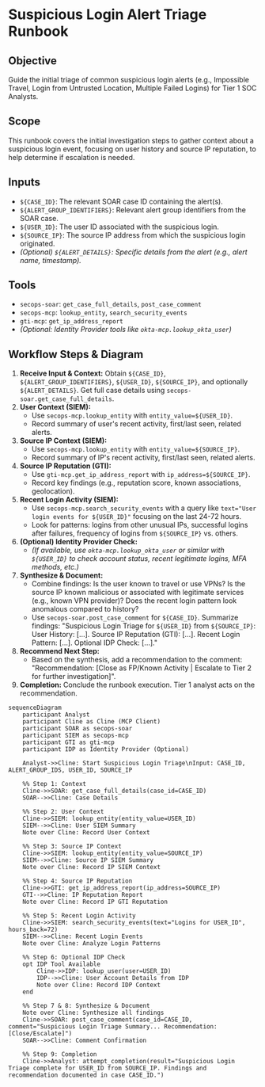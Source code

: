 # Suspicious Login Alert Triage Runbook

## Objective

Guide the initial triage of common suspicious login alerts (e.g., Impossible Travel, Login from Untrusted Location, Multiple Failed Logins) for Tier 1 SOC Analysts.

## Scope

This runbook covers the initial investigation steps to gather context about a suspicious login event, focusing on user history and source IP reputation, to help determine if escalation is needed.

## Inputs

*   `${CASE_ID}`: The relevant SOAR case ID containing the alert(s).
*   `${ALERT_GROUP_IDENTIFIERS}`: Relevant alert group identifiers from the SOAR case.
*   `${USER_ID}`: The user ID associated with the suspicious login.
*   `${SOURCE_IP}`: The source IP address from which the suspicious login originated.
*   *(Optional) `${ALERT_DETAILS}`: Specific details from the alert (e.g., alert name, timestamp).*

## Tools

*   `secops-soar`: `get_case_full_details`, `post_case_comment`
*   `secops-mcp`: `lookup_entity`, `search_security_events`
*   `gti-mcp`: `get_ip_address_report`
*   *(Optional: Identity Provider tools like `okta-mcp.lookup_okta_user`)*

## Workflow Steps & Diagram

1.  **Receive Input & Context:** Obtain `${CASE_ID}`, `${ALERT_GROUP_IDENTIFIERS}`, `${USER_ID}`, `${SOURCE_IP}`, and optionally `${ALERT_DETAILS}`. Get full case details using `secops-soar.get_case_full_details`.
2.  **User Context (SIEM):**
    *   Use `secops-mcp.lookup_entity` with `entity_value=${USER_ID}`.
    *   Record summary of user's recent activity, first/last seen, related alerts.
3.  **Source IP Context (SIEM):**
    *   Use `secops-mcp.lookup_entity` with `entity_value=${SOURCE_IP}`.
    *   Record summary of IP's recent activity, first/last seen, related alerts.
4.  **Source IP Reputation (GTI):**
    *   Use `gti-mcp.get_ip_address_report` with `ip_address=${SOURCE_IP}`.
    *   Record key findings (e.g., reputation score, known associations, geolocation).
5.  **Recent Login Activity (SIEM):**
    *   Use `secops-mcp.search_security_events` with a query like `text="User login events for ${USER_ID}"` focusing on the last 24-72 hours.
    *   Look for patterns: logins from other unusual IPs, successful logins after failures, frequency of logins from `${SOURCE_IP}` vs. others.
6.  **(Optional) Identity Provider Check:**
    *   *(If available, use `okta-mcp.lookup_okta_user` or similar with `${USER_ID}` to check account status, recent legitimate logins, MFA methods, etc.)*
7.  **Synthesize & Document:**
    *   Combine findings: Is the user known to travel or use VPNs? Is the source IP known malicious or associated with legitimate services (e.g., known VPN provider)? Does the recent login pattern look anomalous compared to history?
    *   Use `secops-soar.post_case_comment` for `${CASE_ID}`. Summarize findings: "Suspicious Login Triage for `${USER_ID}` from `${SOURCE_IP}`: User History: [...]. Source IP Reputation (GTI): [...]. Recent Login Pattern: [...]. Optional IDP Check: [...]."
8.  **Recommend Next Step:**
    *   Based on the synthesis, add a recommendation to the comment: "Recommendation: [Close as FP/Known Activity | Escalate to Tier 2 for further investigation]".
9.  **Completion:** Conclude the runbook execution. Tier 1 analyst acts on the recommendation.

```{mermaid}
sequenceDiagram
    participant Analyst
    participant Cline as Cline (MCP Client)
    participant SOAR as secops-soar
    participant SIEM as secops-mcp
    participant GTI as gti-mcp
    participant IDP as Identity Provider (Optional)

    Analyst->>Cline: Start Suspicious Login Triage\nInput: CASE_ID, ALERT_GROUP_IDS, USER_ID, SOURCE_IP

    %% Step 1: Context
    Cline->>SOAR: get_case_full_details(case_id=CASE_ID)
    SOAR-->>Cline: Case Details

    %% Step 2: User Context
    Cline->>SIEM: lookup_entity(entity_value=USER_ID)
    SIEM-->>Cline: User SIEM Summary
    Note over Cline: Record User Context

    %% Step 3: Source IP Context
    Cline->>SIEM: lookup_entity(entity_value=SOURCE_IP)
    SIEM-->>Cline: Source IP SIEM Summary
    Note over Cline: Record IP SIEM Context

    %% Step 4: Source IP Reputation
    Cline->>GTI: get_ip_address_report(ip_address=SOURCE_IP)
    GTI-->>Cline: IP Reputation Report
    Note over Cline: Record IP GTI Reputation

    %% Step 5: Recent Login Activity
    Cline->>SIEM: search_security_events(text="Logins for USER_ID", hours_back=72)
    SIEM-->>Cline: Recent Login Events
    Note over Cline: Analyze Login Patterns

    %% Step 6: Optional IDP Check
    opt IDP Tool Available
        Cline->>IDP: lookup_user(user=USER_ID)
        IDP-->>Cline: User Account Details from IDP
        Note over Cline: Record IDP Context
    end

    %% Step 7 & 8: Synthesize & Document
    Note over Cline: Synthesize all findings
    Cline->>SOAR: post_case_comment(case_id=CASE_ID, comment="Suspicious Login Triage Summary... Recommendation: [Close/Escalate]")
    SOAR-->>Cline: Comment Confirmation

    %% Step 9: Completion
    Cline->>Analyst: attempt_completion(result="Suspicious Login Triage complete for USER_ID from SOURCE_IP. Findings and recommendation documented in case CASE_ID.")
